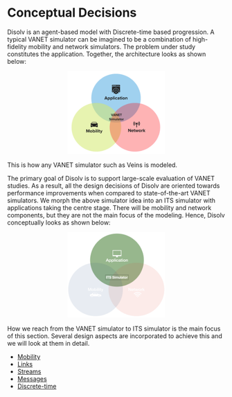 # Conceptual Decisions 

Disolv is an agent-based model with Discrete-time based progression.
A typical VANET simulator can be imagined to be a combination of high-fidelity mobility and network simulators.
The problem under study constitutes the application.
Together, the architecture looks as shown below:

<p align="center">
  <img style="max-width: 45%; height: auto;" src="../resources/images/design/vanet_sim.png">
</p>

This is how any VANET simulator such as Veins is modeled.

The primary goal of Disolv is to support large-scale evaluation of VANET studies.
As a result, all the design decisions of Disolv are oriented towards performance improvements when compared to state-of-the-art VANET simulators.
We morph the above simulator idea into an ITS simulator with applications taking the centre stage. 
There will be mobility and network components, but they are not the main focus of the modeling.
Hence, Disolv conceptually looks as shown below: 


<p align="center">
  <img style="max-width: 45%; height: auto;" src="../resources/images/design/sim_concept.png">
</p>

How we reach from the VANET simulator to ITS simulator is the main focus of this section.
Several design aspects are incorporated to achieve this and we will look at them in detail.

- [Mobility](./design/mobility.md)
- [Links](./design/links.md)
- [Streams](./design/streams.md)
- [Messages](./design/messages.md)
- [Discrete-time](./design/discrete.md)